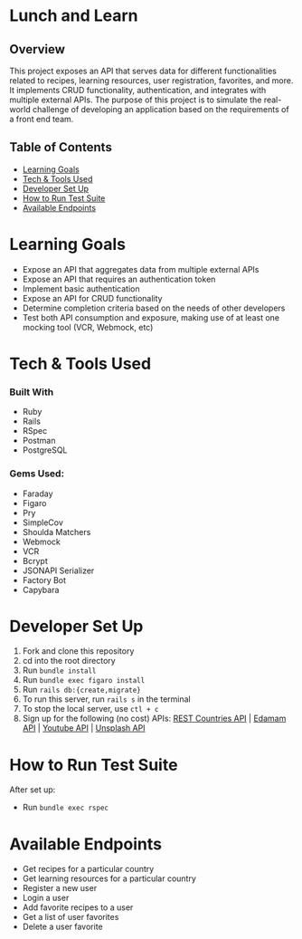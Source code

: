 # Lunch and Learn 

## Overview

This project exposes an API that serves data for different functionalities related to recipes, learning resources, user registration, favorites, and more. It implements CRUD functionality, authentication, and integrates with multiple external APIs.
The purpose of this project is to simulate the real-world challenge of developing an application based on the requirements of a front end team.

## Table of Contents
- [Learning Goals](#learning-goals)
- [Tech & Tools Used](#tech--tools-used)
- [Developer Set Up](#developer-set-up)
- [How to Run Test Suite](#how-to-run-test-suite)
- [Available Endpoints](#available-endpoints)

# Learning Goals
- Expose an API that aggregates data from multiple external APIs
- Expose an API that requires an authentication token
- Implement basic authentication
- Expose an API for CRUD functionality
- Determine completion criteria based on the needs of other developers
- Test both API consumption and exposure, making use of at least one mocking tool (VCR, Webmock, etc)

# Tech & Tools Used
### Built With
- Ruby
- Rails
- RSpec
- Postman
- PostgreSQL

### Gems Used:
- Faraday
- Figaro
- Pry
- SimpleCov
- Shoulda Matchers
- Webmock
- VCR
- Bcrypt
- JSONAPI Serializer
- Factory Bot
- Capybara

# Developer Set Up
1. Fork and clone this repository
2. cd into the root directory
3. Run ```bundle install```
4. Run ```bundle exec figaro install```
5. Run ```rails db:{create,migrate}```
6. To run this server, run ```rails s``` in the terminal
7. To stop the local server, use ```ctl + c```
8. Sign up for the following (no cost) APIs:
  [REST Countries API](https://restcountries.com/) | [Edamam API](https://developer.edamam.com/edamam-recipe-api) | [Youtube API](https://developers.google.com/youtube/v3) | [Unsplash API](https://unsplash.com/developers)

# How to Run Test Suite
After set up:
- Run ```bundle exec rspec```

# Available Endpoints
- Get recipes for a particular country
- Get learning resources for a particular country
- Register a new user
- Login a user
- Add favorite recipes to a user
- Get a list of user favorites
- Delete a user favorite

